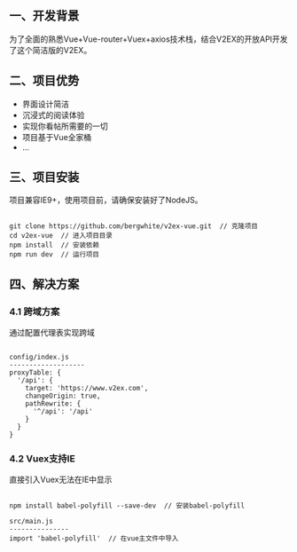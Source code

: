 ## 一、开发背景

为了全面的熟悉Vue+Vue-router+Vuex+axios技术栈，结合V2EX的开放API开发了这个简洁版的V2EX。

## 二、项目优势

* 界面设计简洁
* 沉浸式的阅读体验
* 实现你看帖所需要的一切
* 项目基于Vue全家桶
* ...

## 三、项目安装

项目兼容IE9+，使用项目前，请确保安装好了NodeJS。

```

git clone https://github.com/bergwhite/v2ex-vue.git  // 克隆项目
cd v2ex-vue  // 进入项目目录
npm install  // 安装依赖
npm run dev  // 运行项目

```

## 四、解决方案

### 4.1 跨域方案

通过配置代理表实现跨域

```

config/index.js
-------------------
proxyTable: {
  '/api': {
    target: 'https://www.v2ex.com',
    changeOrigin: true,
    pathRewrite: {
      '^/api': '/api'
    }
  }
}

```

### 4.2 Vuex支持IE

直接引入Vuex无法在IE中显示

```

npm install babel-polyfill --save-dev  // 安装babel-polyfill

src/main.js
---------------
import 'babel-polyfill'  // 在vue主文件中导入

```
